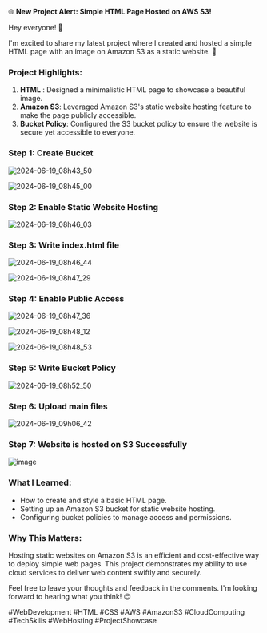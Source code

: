 🌐 **New Project Alert: Simple HTML Page Hosted on AWS S3!**

Hey everyone! 👋

I'm excited to share my latest project where I created and hosted a simple HTML page with an image on Amazon S3 as a static website. 🎉

### Project Highlights:

1. **HTML** : Designed a minimalistic HTML page to showcase a beautiful image.
2. **Amazon S3**: Leveraged Amazon S3's static website hosting feature to make the page publicly accessible.
3. **Bucket Policy**: Configured the S3 bucket policy to ensure the website is secure yet accessible to everyone.




### Step 1: Create Bucket 
![2024-06-19_08h43_50](https://github.com/MdShafiurRahman0/static-website-hosted-on-aws-S3-bucket/assets/113176437/b0b50930-1687-4890-9641-ae0cd3fdd86f)


![2024-06-19_08h45_00](https://github.com/MdShafiurRahman0/static-website-hosted-on-aws-S3-bucket/assets/113176437/40b6a1f7-78bd-4ac0-990b-63e5b09cfb7a)




### Step 2: Enable Static Website Hosting

![2024-06-19_08h46_03](https://github.com/MdShafiurRahman0/static-website-hosted-on-aws-S3-bucket/assets/113176437/4e4184c3-a95f-4544-9ba7-46d3edbbe945)




### Step 3: Write index.html file

![2024-06-19_08h46_44](https://github.com/MdShafiurRahman0/static-website-hosted-on-aws-S3-bucket/assets/113176437/3ec33b99-af7d-40a6-971f-4c10200673fb)



![2024-06-19_08h47_29](https://github.com/MdShafiurRahman0/static-website-hosted-on-aws-S3-bucket/assets/113176437/ecfc33c1-2e53-40bd-93b7-62bf69eb42a5)




### Step 4: Enable Public Access


![2024-06-19_08h47_36](https://github.com/MdShafiurRahman0/static-website-hosted-on-aws-S3-bucket/assets/113176437/be9825cc-9e75-40ba-a5c4-fc22c433bca7)


![2024-06-19_08h48_12](https://github.com/MdShafiurRahman0/static-website-hosted-on-aws-S3-bucket/assets/113176437/a5702d07-0375-47ab-9217-22da2f3b21c6)


![2024-06-19_08h48_53](https://github.com/MdShafiurRahman0/static-website-hosted-on-aws-S3-bucket/assets/113176437/fa80c3db-ef01-4cf5-b5b6-c3d1da9b0250)




### Step 5: Write Bucket Policy

![2024-06-19_08h52_50](https://github.com/MdShafiurRahman0/static-website-hosted-on-aws-S3-bucket/assets/113176437/702bf1ed-47c7-4137-8200-64f7bc39c890)



### Step 6: Upload  main files

![2024-06-19_09h06_42](https://github.com/MdShafiurRahman0/static-website-hosted-on-aws-S3-bucket/assets/113176437/7ef16da4-2d53-4be3-9730-4e249072a997)



### Step 7: Website is hosted on S3 Successfully 

![image](https://github.com/MdShafiurRahman0/static-website-hosted-on-aws-S3-bucket/assets/113176437/02c4f22a-2902-458a-9108-9bd4726688d2)



### What I Learned:

- How to create and style a basic HTML page.
- Setting up an Amazon S3 bucket for static website hosting.
- Configuring bucket policies to manage access and permissions.

### Why This Matters:

Hosting static websites on Amazon S3 is an efficient and cost-effective way to deploy simple web pages. This project demonstrates my ability to use cloud services to deliver web content swiftly and securely.



Feel free to leave your thoughts and feedback in the comments. I'm looking forward to hearing what you think! 😊

#WebDevelopment #HTML #CSS #AWS #AmazonS3 #CloudComputing #TechSkills #WebHosting #ProjectShowcase

